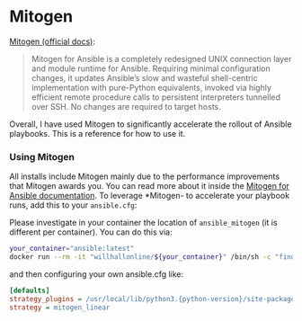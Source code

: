 # Mitogen

[Mitogen (official docs)](https://mitogen.networkgenomics.com/ansible_detailed.html):

> Mitogen for Ansible is a completely redesigned UNIX connection layer and module runtime for Ansible. Requiring minimal configuration changes, it updates Ansible’s slow and wasteful shell-centric implementation with pure-Python equivalents, invoked via highly efficient remote procedure calls to persistent interpreters tunnelled over SSH. No changes are required to target hosts.

Overall, I have used Mitogen to significantly accelerate the rollout of Ansible playbooks. This is a reference for how to use it.

### Using Mitogen

All installs include Mitogen mainly due to the performance improvements that Mitogen awards you. You can read more about it inside the [Mitogen for Ansible documentation](https://mitogen.readthedocs.io/en/stable/ansible.html). To leverage *Mitogen- to accelerate your playbook runs, add this to your ```ansible.cfg```:

Please investigate in your container the location of `ansible_mitogen` (it is different per container). You can do this via:

```bash
your_container="ansible:latest"
docker run --rm -it "willhallonline/${your_container}" /bin/sh -c "find / -type d | grep 'ansible_mitogen/plugins' | sort | head -n 1"
```

and then configuring your own ansible.cfg like:

```ini
[defaults]
strategy_plugins = /usr/local/lib/python3.{python-version}/site-packages/ansible_mitogen/plugins/
strategy = mitogen_linear
```
